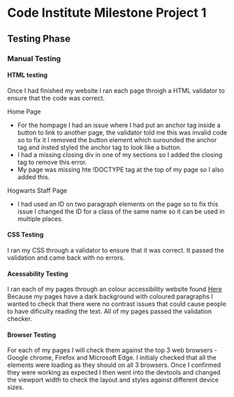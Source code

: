 # Code Institute Milestone Project 1
## Testing Phase
### Manual Testing
#### HTML testing
Once I had finished my website I ran each page throigh a HTML validator to ensure that the code was correct.

Home Page
- For the hompage I had an issue where I had put an anchor tag inside a button to link to another page, the validator told me this was invalid code so to fix it I removed the button element which surounded the anchor tag and insted styled the anchor tag to look like a button.
- I had a missing closing div in one of my sections so I added the closing tag to remove this error.
- My page was missing hte !DOCTYPE tag at the top of my page so I also added this.

Hogwarts Staff Page
- I had used an ID on two paragraph elements on the page so to fix this issue I changed the ID for a class of the same name so it can be used in multiple places. 

#### CSS Testing
I ran my CSS through a validator to ensure that it was correct. It passed the validation and came back with no errors.

#### Acessability Testing
I ran each of my pages through an colour accessibility website found [Here](https://color.a11y.com/?wc3)
Because my pages have a dark background with coloured paragraphs I wanted to check that there were no contrast issues that could cause people to have dificulty reading the text.
All of my pages passed the validation checker.

#### Browser Testing
For each of my pages I will check them against the top 3 web browsers - Google chrome, Firefox and Microsoft Edge.
I initialy checked that all the elements were loading as they should on all 3 browsers.
Once I confirmed they were working as expected I then went into the devtools and changed the viewport width to check the layout and styles against different device sizes.